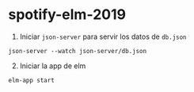 # spotify-elm-2019

1. Iniciar `json-server` para servir los datos de `db.json`
```
json-server --watch json-server/db.json
```

2. Iniciar la app de elm
```
elm-app start
```
